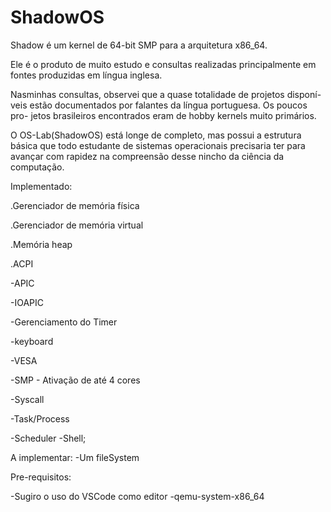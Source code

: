 # ShadowOS
Shadow é um kernel de 64-bit SMP para a arquitetura x86_64.

Ele é o produto de muito estudo e consultas realizadas principalmente em
fontes produzidas em língua inglesa. 

Nasminhas consultas, observei que a quase totalidade de projetos disponí-
veis estão documentados por falantes da língua portuguesa. Os poucos pro-
jetos brasileiros encontrados eram de hobby kernels muito primários. 

O OS-Lab(ShadowOS) está longe de completo, mas possui a estrutura básica 
que todo estudante de sistemas operacionais precisaria ter para avançar 
com rapidez na compreensão desse nincho da ciência da computação.


Implementado:

.Gerenciador de memória física

.Gerenciador de memória virtual

.Memória heap

.ACPI

-APIC

-IOAPIC

-Gerenciamento do Timer

-keyboard

-VESA

-SMP - Ativação de até 4 cores

-Syscall

-Task/Process

-Scheduler
-Shell;

A implementar:
-Um fileSystem 

Pre-requisitos:

-Sugiro o uso do VSCode como editor
-qemu-system-x86_64

